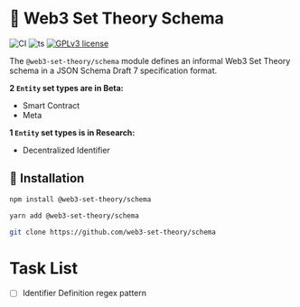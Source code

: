 # 🧪 Web3 Set Theory Schema

![CI](https://github.com/web3-set-theory/schema/actions/workflows/main.yml/badge.svg)
![ts](https://badgen.net/badge/-/TypeScript?icon=typescript&label&labelColor=blue&color=555555)
[![GPLv3 license](https://img.shields.io/badge/License-GPLv3-blue.svg)](http://perso.crans.org/besson/LICENSE.html)

The `@web3-set-theory/schema` module defines an informal Web3 Set Theory schema in a JSON Schema Draft 7 specification format.

**2 `Entity` set types are in Beta:**

- Smart Contract
- Meta

**1 `Entity` set types is in Research:**

- Decentralized Identifier


## 💾 Installation

```sh
npm install @web3-set-theory/schema
```

```sh
yarn add @web3-set-theory/schema
```

```sh
git clone https://github.com/web3-set-theory/schema
```

# Task List

- [ ] Identifier Definition regex pattern
